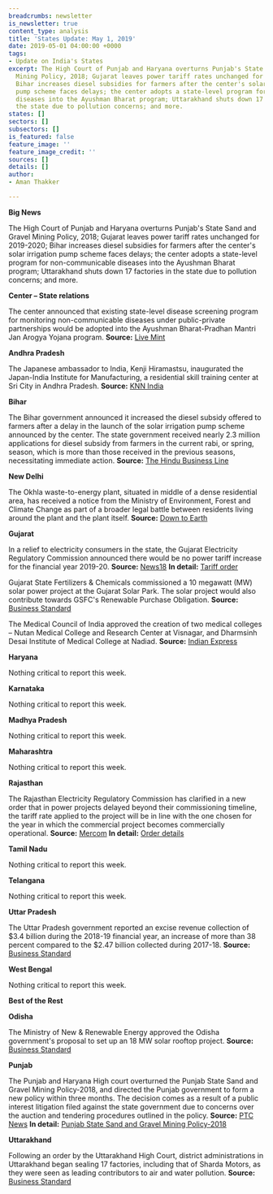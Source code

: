 ```yaml
---
breadcrumbs: newsletter
is_newsletter: true
content_type: analysis
title: 'States Update: May 1, 2019'
date: 2019-05-01 04:00:00 +0000
tags:
- Update on India's States
excerpt: The High Court of Punjab and Haryana overturns Punjab's State Sand and Gravel
  Mining Policy, 2018; Gujarat leaves power tariff rates unchanged for 2019-2020;
  Bihar increases diesel subsidies for farmers after the center's solar irrigation
  pump scheme faces delays; the center adopts a state-level program for non-communicable
  diseases into the Ayushman Bharat program; Uttarakhand shuts down 17 factories in
  the state due to pollution concerns; and more.
states: []
sectors: []
subsectors: []
is_featured: false
feature_image: ''
feature_image_credit: ''
sources: []
details: []
author:
- Aman Thakker

---
```

**Big News**

The High Court of Punjab and Haryana overturns Punjab's State Sand and Gravel Mining Policy, 2018; Gujarat leaves power tariff rates unchanged for 2019-2020; Bihar increases diesel subsidies for farmers after the center's solar irrigation pump scheme faces delays; the center adopts a state-level program for non-communicable diseases into the Ayushman Bharat program; Uttarakhand shuts down 17 factories in the state due to pollution concerns; and more.

**Center – State relations**

The center announced that existing state-level disease screening program for monitoring non-communicable diseases under public-private partnerships would be adopted into the Ayushman Bharat-Pradhan Mantri Jan Arogya Yojana program. **Source:** [Live Mint](https://www.livemint.com/politics/policy/govt-adopts-state-level-ppp-program-for-screening-ncds-under-ayushman-bharat-1556014255751.html)

**Andhra Pradesh**

The Japanese ambassador to India, Kenji Hiramastsu, inaugurated the Japan-India Institute for Manufacturing, a residential skill training center at Sri City in Andhra Pradesh. **Source:** [KNN India](https://knnindia.co.in/news/newsdetails/state/japan-india-institute-for-manufacturing-launched-aims-to-train-indian-youths-in-manufacturing-soft-skills)

**Bihar**

The Bihar government announced it increased the diesel subsidy offered to farmers after a delay in the launch of the solar irrigation pump scheme announced by the center. The state government received nearly 2.3 million applications for diesel subsidy from farmers in the current rabi, or spring, season, which is more than those received in the previous seasons, necessitating immediate action. **Source:** [The Hindu Business Line](https://www.thehindubusinessline.com/todays-paper/tp-news/article26937965.ece)

**New Delhi**

The Okhla waste-to-energy plant, situated in middle of a dense residential area, has received a notice from the Ministry of Environment, Forest and Climate Change as part of a broader legal battle between residents living around the plant and the plant itself. **Source:** [Down to Earth](https://www.downtoearth.org.in/news/waste/okhla-waste-energy-plant-gets-show-cause-notice-64108)

**Gujarat**

In a relief to electricity consumers in the state, the Gujarat Electricity Regulatory Commission announced there would be no power tariff increase for the financial year 2019-20. **Source:** [News18](https://www.news18.com/news/india/relief-for-consumers-no-hike-in-power-tariff-in-gujarat-for-2019-20-2117519.html) **In detail:** [Tariff order](http://www.gercin.org/uploaded/document/ac2c696e-6173-4980-ad45-8a078f052eed.pdf)

Gujarat State Fertilizers & Chemicals commissioned a 10 megawatt (MW) solar power project at the Gujarat Solar Park. The solar project would also contribute towards GSFC's Renewable Purchase Obligation. **Source:** [Business Standard](https://www.business-standard.com/article/news-cm/gujarat-state-fertilizers-chemicals-commissions-10-mw-solar-power-project-119042600315_1.html)

The Medical Council of India approved the creation of two medical colleges – Nutan Medical College and Research Center at Visnagar, and Dharmsinh Desai Institute of Medical College at Nadiad. **Source:** [Indian Express](https://indianexpress.com/article/education/gujarat-mci-nod-for-two-medical-colleges-now-4450-mbbs-seats-up-for-grabs-5697179/)

**Haryana**

Nothing critical to report this week.

**Karnataka**

Nothing critical to report this week.

**Madhya Pradesh**

Nothing critical to report this week.

**Maharashtra**

Nothing critical to report this week.

**Rajasthan**

The Rajasthan Electricity Regulatory Commission has clarified in a new order that in power projects delayed beyond their commissioning timeline, the tariff rate applied to the project will be in line with the one chosen for the year in which the commercial project becomes commercially operational. **Source:** [Mercom](https://mercomindia.com/tariff-commissioning-delayed-solar-rerc/) **In detail:** [Order details](http://rerc.rajasthan.gov.in/Orders/Order546.pdf)

**Tamil Nadu**

Nothing critical to report this week.

**Telangana**

Nothing critical to report this week.

**Uttar Pradesh**

The Uttar Pradesh government reported an excise revenue collection of $3.4 billion during the 2018-19 financial year, an increase of more than 38 percent compared to the $2.47 billion collected during 2017-18. **Source:** [Business Standard](https://www.business-standard.com/article/economy-policy/up-excise-revenue-up-38-to-rs-24-000-cr-on-clampdown-on-liquor-cartels-119042200802_1.html)

**West Bengal**

Nothing critical to report this week.

**Best of the Rest**

**Odisha**

The Ministry of New & Renewable Energy approved the Odisha government's proposal to set up an 18 MW solar rooftop project. **Source:** [Business Standard](https://www.business-standard.com/article/economy-policy/ministry-of-new-renewable-energy-okays-18-mw-solar-rooftop-plan-in-odisha-119042501048_1.html)

**Punjab**

The Punjab and Haryana High court overturned the Punjab State Sand and Gravel Mining Policy-2018, and directed the Punjab government to form a new policy within three months. The decision comes as a result of a public interest litigation filed against the state government due to concerns over the auction and tendering procedures outlined in the policy. **Source:** [PTC News](https://www.ptcnews.tv/punjab-haryana-high-court-scraps-mining-policy-punjab/) **In detail:** [Punjab State Sand and Gravel Mining Policy-2018](https://punjabxp.com/wp-content/uploads/punjab-state-sand-and-gravel-mining-policy-2018.pdf)

**Uttarakhand**

Following an order by the Uttarakhand High Court, district administrations in Uttarakhand began sealing 17 factories, including that of Sharda Motors, as they were seen as leading contributors to air and water pollution. **Source:** [Business Standard](https://www.business-standard.com/article/economy-policy/17-factories-in-uttarakhand-asked-to-shut-over-pollution-jobs-at-stake-119042601271_1.html)
